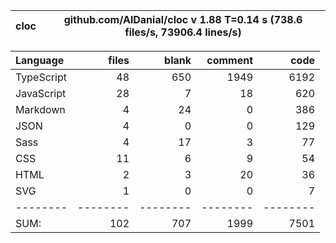 | cloc | github.com/AlDanial/cloc v 1.88 T=0.14 s (738.6 files/s, 73906.4 lines/s) |
| ---- | ------------------------------------------------------------------------- |


| Language   |    files |    blank |  comment |     code |
| :--------- | -------: | -------: | -------: | -------: |
| TypeScript |       48 |      650 |     1949 |     6192 |
| JavaScript |       28 |        7 |       18 |      620 |
| Markdown   |        4 |       24 |        0 |      386 |
| JSON       |        4 |        0 |        0 |      129 |
| Sass       |        4 |       17 |        3 |       77 |
| CSS        |       11 |        6 |        9 |       54 |
| HTML       |        2 |        3 |       20 |       36 |
| SVG        |        1 |        0 |        0 |        7 |
| --------   | -------- | -------- | -------- | -------- |
| SUM:       |      102 |      707 |     1999 |     7501 |

